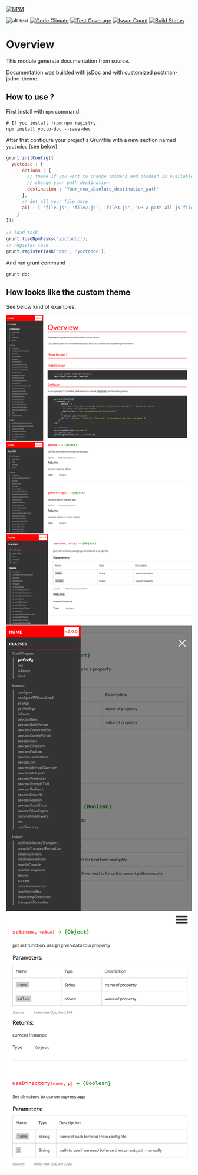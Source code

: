 [![NPM](https://nodei.co/npm/yocto-doc.png?downloads=true&downloadRank=true&stars=true)](https://nodei.co/npm/yocto-doc/)

![alt text](https://david-dm.org/yoctore/yocto-doc.svg "Dependencies Status")
[![Code Climate](https://codeclimate.com/github/yoctore/yocto-doc/badges/gpa.svg)](https://codeclimate.com/github/yoctore/yocto-doc)
[![Test Coverage](https://codeclimate.com/github/yoctore/yocto-doc/badges/coverage.svg)](https://codeclimate.com/github/yoctore/yocto-doc/coverage)
[![Issue Count](https://codeclimate.com/github/yoctore/yocto-doc/badges/issue_count.svg)](https://codeclimate.com/github/yoctore/yocto-doc)
[![Build Status](https://travis-ci.org/yoctore/yocto-doc.svg?branch=master)](https://travis-ci.org/yoctore/yocto-doc)

# Overview

This module generate documentation from source.

Documentation was builded with jsDoc and with customized postman-jsdoc-theme.

## How to use ?

First install with `npm` command.

```shell
# If you install from npm registry
npm install yocto-doc --save-dev
```

After that configure your project's Gruntfile with a new section named `yoctodoc` (see below).

```js
grunt.initConfig({
  yoctodoc : {
      options : {
        // theme if you want to change (mimani and docdash is available) => docdash by default
        // change your path destination
        destination : 'Your_new_absolute_destination_path'
      },
      // Set all your file here
      all : [ 'file.js', 'file2.js', 'file3.js', 'OR a path all js files are added' ]
    }
});

// load task
grunt.loadNpmTasks('yoctodoc');
// register task
grunt.registerTask('doc', 'yoctodoc');
```

And run grunt command

```shell
grunt doc
```

## How looks like the custom theme

See below kind of examples.

![Screen One](https://raw.githubusercontent.com/yoctore/yocto-doc/master/assets/Capture-1.png)
![Screen Two](https://raw.githubusercontent.com/yoctore/yocto-doc/master/assets/Capture-2.png)
![Screen Three](https://raw.githubusercontent.com/yoctore/yocto-doc/master/assets/Capture-3.png)
![Screen Four](https://raw.githubusercontent.com/yoctore/yocto-doc/master/assets/Capture-4.png)
![Screen Five](https://raw.githubusercontent.com/yoctore/yocto-doc/master/assets/Capture-5.png)